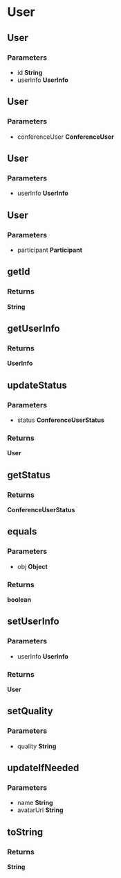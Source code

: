 # User

## User

### Parameters

 - id **String**
 - userInfo **UserInfo**


## User

### Parameters

 - conferenceUser **ConferenceUser**


## User

### Parameters

 - userInfo **UserInfo**


## User

### Parameters

 - participant **Participant**


## getId

### Returns

__String__

## getUserInfo

### Returns

__UserInfo__

## updateStatus

### Parameters

 - status **ConferenceUserStatus**

### Returns

__User__

## getStatus

### Returns

__ConferenceUserStatus__

## equals

### Parameters

 - obj **Object**

### Returns

__boolean__

## setUserInfo

### Parameters

 - userInfo **UserInfo**

### Returns

__User__

## setQuality

### Parameters

 - quality **String**


## updateIfNeeded

### Parameters

 - name **String**
 - avatarUrl **String**


## toString

### Returns

__String__

